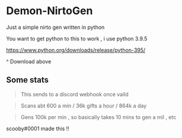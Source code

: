 # Demon-NirtoGen
Just a simple nirto gen written in python

You want to get python to this to work , i use python 3.9.5

https://www.python.org/downloads/release/python-395/ 

^ Download above 

## Some stats
> This sends to a discord webhook once vaild

> Scans abt 600 a min / 36k gifts a hour / 864k a day 

> Gens 100k per min , so basically takes 10 mins to gen a mil , etc


scooby#0001 made this !!
